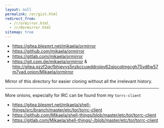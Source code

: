 ```yaml
---
layout: null
permalink: /or/gist.html
redirect_from:
  - /r/ormirror.html
  - /r/0ormirror.html
sitemap: true
---
```


* https://gitea.blesmrt.net/mikaela/ormirror
* https://github.com/mikaela/ormirror
* https://gitlab.com/mikaela/ormirror
* https://git.com.de/mikaela/ormirror & http://gitea.qzzf2qcfbhievvs5nzkccuwddroipy62qjocqtmgcgh75vd6w57m7yad.onion/Mikaela/ormirror

Mirror of this directory for easier cloning without all the irrelevant
history.

* * * * *

More onions, especially for IRC can be found from my `torrc-client`

* https://gitea.blesmrt.net/mikaela/shell-things/src/branch/master/etc/tor/torrc-client
* https://github.com/Mikaela/shell-things/blob/master/etc/tor/torrc-client
* https://gitlab.com/Mikaela/shell-things/-/blob/master/etc/tor/torrc-client
